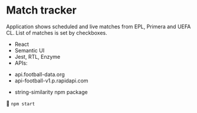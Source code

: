 # Match tracker

Application shows scheduled and live matches from EPL, Primera and UEFA CL. List of matches is set by checkboxes.

+ React
+ Semantic UI
+ Jest, RTL, Enzyme
+ APIs:
- api.football-data.org
- api-football-v1.p.rapidapi.com
+ string-similarity npm package

🚀 `npm start`
